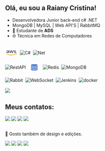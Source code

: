 ## Olá, eu sou a Raiany Cristina!
- Desenvolvedora Junior back-end c# .NET
- MongoDB | MySQL | Web API'S | RabbitMQ
- 💖 Estudante de **ADS**
- 🌐 Técnica em Redes de Computadores

<div style="display: inline_block"><br>
  <img align="center" alt="AWS" height="30"  width="40" src="https://raw.githubusercontent.com/github/explore/main/topics/aws/aws.png">&nbsp;
  <img align="center" alt="C#" height="30"  width="50" src="https://user-images.githubusercontent.com/25181517/121405384-444d7300-c95d-11eb-959f-913020d3bf90.png">&nbsp;
  <img align="center" alt="Net" height="30" width="50" src="https://user-images.githubusercontent.com/25181517/121405754-b4f48f80-c95d-11eb-8893-fc325bde617f.png"><br><br>
  <img align="center" alt="RestAPI" height="30" width="50" src="https://user-images.githubusercontent.com/25181517/192107858-fe19f043-c502-4009-8c47-476fc89718ad.png">&nbsp;
  <img align="center" alt="MySql" height="30" width="40" src="https://raw.githubusercontent.com/github/explore/master/topics/sql/sql.png">&nbsp;
  <img align="center" alt="Redis" height="30" width="50" src="https://user-images.githubusercontent.com/25181517/182884894-d3fa6ee0-f2b4-4960-9961-64740f533f2a.png">&nbsp;
  <img align="center" alt="MongoDB" height="30" width="50" src="https://user-images.githubusercontent.com/25181517/182884177-d48a8579-2cd0-447a-b9a6-ffc7cb02560e.png"><br><br>
  <img align="center" alt="Rabbit" height="30" width="50" src="https://github.com/marwin1991/profile-technology-icons/assets/136815194/50342602-8025-4030-b492-550f2eaa4073">&nbsp;
  <img align="center" alt="WebSocket" height="30" width="50" src="https://user-images.githubusercontent.com/25181517/187070862-03888f18-2e63-4332-95fb-3ba4f2708e59.png">&nbsp;
  <img align="center" alt="Jenkins" height="30" width="50" src="https://user-images.githubusercontent.com/25181517/179090274-733373ef-3b59-4f28-9ecb-244bea700932.png">&nbsp;
  <img align="center" alt="docker" height="30" width="50" src="https://user-images.githubusercontent.com/25181517/117207330-263ba280-adf4-11eb-9b97-0ac5b40bc3be.png">
</div>


<br/>
<div>
<img height="180em" src="https://github-readme-stats.vercel.app/api/top-langs/?username=annybuch&layout=compact&langs_count=16&theme=dracula"/>
</div>

## Meus contatos:
<div> 
  <a href="https://www.instagram.com/anny.buch/?next=%2F" target="_blank"><img src="https://img.shields.io/badge/-Instagram-%23E4405F?style=for-the-badge&logo=instagram&logoColor=white" target="_blank"></a>
  <a href="https://www.behance.net/raianycristina" target="_blank"><img src="https://img.shields.io/badge/Behance-0054F7?style=for-the-badge&logo=behance&logoColor=white" target="_blank"></a> 
  <a href = "mailto:raianyoc@gmail.com"><img src="https://img.shields.io/badge/-Gmail-%23333?style=for-the-badge&logo=gmail&logoColor=white" target="_blank"></a>
  <a href="www.linkedin.com/in/raiany-cristina-oliveira-57227b203" target="_blank"><img src="https://img.shields.io/badge/-LinkedIn-%230077B5?style=for-the-badge&logo=linkedin&logoColor=white" target="_blank"></a> 
</div>


## 
📸 Gosto também de design e edições.
<div>
 <img src="https://img.shields.io/badge/Spark%20AR-FF5C83?style=for-the-badge&logo=Spark AR&logoColor=white" target="_blank"></a>
 <img src="https://img.shields.io/badge/Adobe%20Photoshop-31A8FF?style=for-the-badge&logo=Adobe%20Photoshop&logoColor=black" target="_blank"></a>
 <img src="https://img.shields.io/badge/Adobe%20Illustrator-FF9A00?style=for-the-badge&logo=adobe%20illustrator&logoColor=white" target="_blank"></a>
 <img src="https://img.shields.io/badge/Figma-F24E1E?style=for-the-badge&logo=figma&logoColor=white"></a>
<div/>

